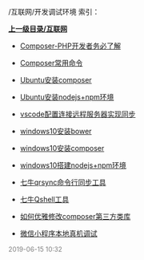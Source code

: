 /互联网/开发调试环境 索引：


**[上一级目录/互联网](/互联网/index.md)**

- [Composer-PHP开发者务必了解](/互联网/开发调试环境/Composer-PHP开发者务必了解.md)

- [Composer常用命令](/互联网/开发调试环境/Composer常用命令.md)

- [Ubuntu安装composer](/互联网/开发调试环境/Ubuntu安装composer.md)

- [Ubuntu安装nodejs+npm环境](/互联网/开发调试环境/Ubuntu安装nodejs+npm环境.md)

- [vscode配置连接远程服务器实现同步](/互联网/开发调试环境/vscode配置连接远程服务器实现同步.md)

- [windows10安装bower](/互联网/开发调试环境/windows10安装bower.md)

- [windows10安装composer](/互联网/开发调试环境/windows10安装composer.md)

- [windows10搭建nodejs+npm环境](/互联网/开发调试环境/windows10搭建nodejs+npm环境.md)

- [七牛qrsync命令行同步工具](/互联网/开发调试环境/七牛qrsync命令行同步工具.md)

- [七牛Qshell工具](/互联网/开发调试环境/七牛Qshell工具.md)

- [如何优雅修改composer第三方类库](/互联网/开发调试环境/如何优雅修改composer第三方类库.md)

- [微信小程序本地真机调试](/互联网/开发调试环境/微信小程序本地真机调试.md)


<font size=2 color='grey'> 2019-06-15 10:32 </font>
